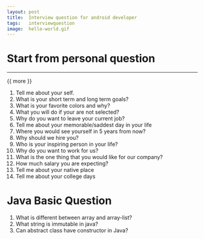```yaml
---
layout: post
title:  Interview question for android developer
tags:   interviewquestion
image:  hello-world.gif
---
```


# Start from personal question
----------
{{ more }}

1. Tell me about your self.
2. What is your short term and long term goals?
3. What is your favorite colors and why?
4. What you will do if your are not selected?
5. Why do you want to leave your current job?
6. Tell me about your memorable/saddest day in your life
7. Where you would see yourself in 5 years from now?
8. Why should we hire you?
9. Who is your inspiring person in your life?
10. Why do you want to work for us?
11. What is the one thing that you would like for our company?
12. How much salary you are expecting?
13. Tell me about your native place
14. Tell me about your college days

# Java Basic Question
1. What is different between array and array-list?
2. What string is immutable in java?
3. Can abstract class have constructor in Java?